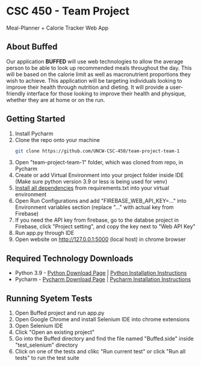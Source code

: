 # CSC 450 - Team Project
Meal-Planner + Calorie Tracker Web App

## About Buffed
Our application __**BUFFED**__ will use web technologies to allow the average person to be able to look up recommended meals throughout the day.  This will be based on the calorie limit as well as macronutrient proportions they wish to achieve. This application will be targeting individuals looking to improve their health through nutrition and dieting.  It will provide a user-friendly interface for those looking to improve their health and physique, whether they are at home or on the run.

## Getting Started

1. Install Pycharm
2. Clone the repo onto your machine
   ```sh
   git clone https://github.com/UNCW-CSC-450/team-project-team-1
   ```
3. Open "team-project-team-1" folder, which was cloned from repo, in Pycharm
4. Create or add Virtual Environment into your project folder inside IDE (Make sure python version 3.9 or less is being used for venv)
5. [Install all dependencies](https://www.jetbrains.com/help/pycharm/installing-uninstalling-and-upgrading-packages.html) from requirements.txt into your virtual environment 
6. Open Run Configurations and add "FIREBASE_WEB_API_KEY=..." into Environment variables section (replace "..." with actual key from Firebase)
7. If you need the API key from firebase, go to the databse project in Firebase, click "Project setting", and copy the key next to "Web API Key"
8. Run app.py through IDE
9. Open website on http://127.0.0.1:5000 (local host) in chrome browser

## Required Technology Downloads

* Python 3.9 - [Python Download Page](https://www.python.org/downloads/) | [Python Installation Instructions](https://phoenixnap.com/kb/how-to-install-python-3-windows)
* Pycharm - [Pycharm Download Page](https://www.jetbrains.com/pycharm/download/#section=mac) | [Pycharm Installation Instructions](https://www.jetbrains.com/help/pycharm/installation-guide.html)

## Running Syetem Tests

1. Open Buffed project and run app.py 
2. Open Google Chrome and install Selenium IDE into chrome extensions
3. Open Selenium IDE
4. Click "Open an existing project"
5. Go into the Buffed directory and find the file named "Buffed.side" inside "test_selenium" directory
6. Click on one of the tests and clikc "Run current test" or click "Run all tests" to run the test suite 
